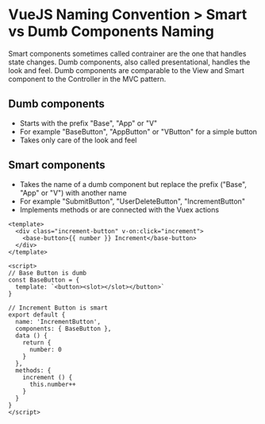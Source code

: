 # VueJS Naming Convention > Smart vs Dumb Components Naming

Smart components sometimes called contrainer are the one that handles state changes. Dumb components, also called presentational, handles the look and feel. Dumb components are comparable to the View and Smart component to the Controller in the MVC pattern.

## Dumb components
- Starts with the prefix "Base", "App" or "V"
- For example "BaseButton", "AppButton" or "VButton" for a simple button
- Takes only care of the look and feel

## Smart components
- Takes the name of a dumb component but replace the prefix ("Base", "App" or "V") with another name
- For example "SubmitButton", "UserDeleteButton", "IncrementButton"
- Implements methods or are connected with the Vuex actions

```vue
<template>
  <div class="increment-button" v-on:click="increment">
    <base-button>{{ number }} Increment</base-button>
  </div>
</template>

<script>
// Base Button is dumb
const BaseButton = {
  template: `<button><slot></slot></button>`
}

// Increment Button is smart
export default {
  name: 'IncrementButton',
  components: { BaseButton },
  data () {
    return {
      number: 0
    }
  },
  methods: {
    increment () {
      this.number++
    }
  }
}
</script>
```